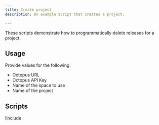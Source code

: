 ```yaml
---
title: Create project
description: An example script that creates a project.

---
```


These scripts demonstrate how to programmatically delete releases for a project.

## Usage
Provide values for the following:
- Octopus URL
- Octopus API Key
- Name of the space to use
- Name of the project

## Scripts

!include <delete-project-releases-scripts>